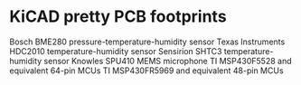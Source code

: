 # KiCAD pretty PCB footprints

Bosch BME280 pressure-temperature-humidity sensor
Texas Instruments HDC2010 temperature-humidity sensor
Sensirion SHTC3 temperature-humidity sensor
Knowles SPU410 MEMS microphone
TI MSP430F5528 and equivalent 64-pin MCUs
TI MSP430FR5969 and equivalent 48-pin MCUs
